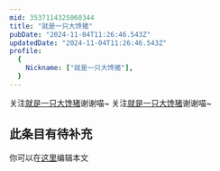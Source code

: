 ```yaml
---
mid: 3537114325060344
title: "就是一只大馋猪"
pubDate: "2024-11-04T11:26:46.543Z"
updatedDate: "2024-11-04T11:26:46.543Z"
profile:
  {
    Nickname: ["就是一只大馋猪"],
  }
---
```


关注[就是一只大馋猪](https://space.bilibili.com/3537114325060344)谢谢喵~ 关注[就是一只大馋猪](https://space.bilibili.com/3537114325060344)谢谢喵~

## 此条目有待补充
你可以在[这里](https://github.com/Yuhanawa/VTuber.ICU-Content/edit/master/v/就是一只大馋猪/index.md)编辑本文
